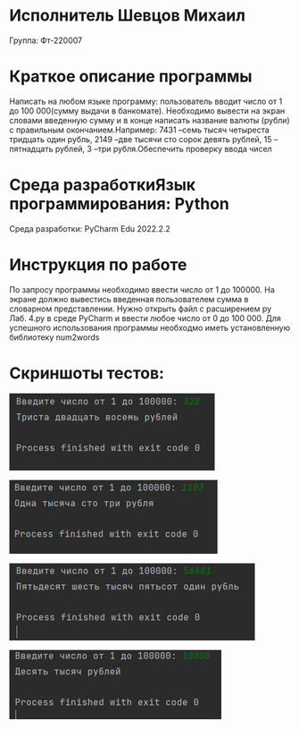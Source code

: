 # Исполнитель Шевцов Михаил
Группа: Фт-220007
# Краткое описание программы
Написать на любом языке программу: пользователь вводит число от 1 до 100 000(сумму выдачи в банкомате). Необходимо вывести на экран словами введенную сумму и в конце написать название валюты (рубли) с правильным окончанием.Например: 7431 –семь тысяч четыреста тридцать один рубль, 2149 –две тысячи сто сорок девять рублей, 15 –пятнадцать рублей, 3 –три рубля.Обеспечить проверку ввода чисел
# Среда разработкиЯзык программирования: Python
Среда разработки: PyCharm Edu 2022.2.2
# Инструкция по работе
По запросу программы необходимо ввести число от 1 до 100000. На экране должно вывестись введенная пользователем сумма в словарном представлении. 
Нужно открыть файл с расширением py Лаб. 4.py в среде PyCharm и ввести любое число от 0 до 100 000.
Для успешного использования программы необходмо иметь установленную библиотеку num2words 
# Скриншоты тестов:

![Иллюстрация к проекту](328.jpg)

![Иллюстрация к проекту](1103.jpg)

![Иллюстрация к проекту](56501.jpg)

![Иллюстрация к проекту](10000.jpg)
